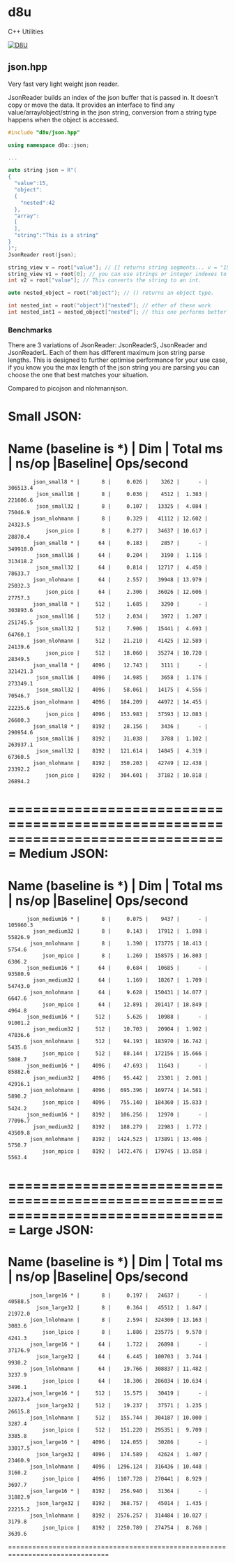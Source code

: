 # d8u
C++ Utilities

[![D8U](http://img.youtube.com/vi/k3paPWOxjRg/0.jpg)](https://www.youtube.com/watch?v=k3paPWOxjRg "D8U")

## json.hpp

Very fast very light weight json reader.

JsonReader builds an index of the json buffer that is passed in. It doesn't copy or move the data.
It provides an interface to find any value/array/object/string in the json string, conversion from a string type happens when the object is accessed.

```c++
#include "d8u/json.hpp"

using namespace d8u::json;

...

auto string json = R"(
{
  "value":15,
  "object":
  {
    "nested":42
  },
  "array":
  [
  ],
  "string":"This is a string"
}
)";
JsonReader root(json);

string_view v = root["value"]; // [] returns string segments... v = "15"
string_view v1 = root[0]; // you can use strings or integer indexes to access values/objects, integers are of course faster.
int v2 = root["value"]; // This converts the string to an int.

auto nested_object = root("object"); // () returns an object type.

int nested_int = root("object")["nested"]; // ether of these work
int nested_int1 = nested_object["nested"]; // this one performs better if you are going to access this root more than once.

```

### Benchmarks

There are 3 variations of JsonReader: JsonReaderS, JsonReader and JsonReaderL. Each of them has different maximum json string parse lengths. This is designed to further optimise performance for your use case, if you know you the max length of the json string you are parsing you can choose the one that best matches your situation.

Compared to picojson and nlohmannjson.

Small JSON:
===============================================================================
   Name (baseline is *)   |   Dim   |  Total ms |  ns/op  |Baseline| Ops/second
===============================================================================
            json_small8 * |       8 |     0.026 |    3262 |      - |   306513.4
             json_small16 |       8 |     0.036 |    4512 |  1.383 |   221606.6
             json_small32 |       8 |     0.107 |   13325 |  4.084 |    75046.9
            json_nlohmann |       8 |     0.329 |   41112 | 12.602 |    24323.5
                json_pico |       8 |     0.277 |   34637 | 10.617 |    28870.4
            json_small8 * |      64 |     0.183 |    2857 |      - |   349918.0
             json_small16 |      64 |     0.204 |    3190 |  1.116 |   313418.2
             json_small32 |      64 |     0.814 |   12717 |  4.450 |    78633.7
            json_nlohmann |      64 |     2.557 |   39948 | 13.979 |    25032.3
                json_pico |      64 |     2.306 |   36026 | 12.606 |    27757.3
            json_small8 * |     512 |     1.685 |    3290 |      - |   303893.6
             json_small16 |     512 |     2.034 |    3972 |  1.207 |   251745.5
             json_small32 |     512 |     7.906 |   15441 |  4.693 |    64760.1
            json_nlohmann |     512 |    21.210 |   41425 | 12.589 |    24139.6
                json_pico |     512 |    18.060 |   35274 | 10.720 |    28349.5
            json_small8 * |    4096 |    12.743 |    3111 |      - |   321421.3
             json_small16 |    4096 |    14.985 |    3658 |  1.176 |   273349.1
             json_small32 |    4096 |    58.061 |   14175 |  4.556 |    70546.7
            json_nlohmann |    4096 |   184.209 |   44972 | 14.455 |    22235.6
                json_pico |    4096 |   153.983 |   37593 | 12.083 |    26600.3
            json_small8 * |    8192 |    28.156 |    3436 |      - |   290954.6
             json_small16 |    8192 |    31.038 |    3788 |  1.102 |   263937.1
             json_small32 |    8192 |   121.614 |   14845 |  4.319 |    67360.5
            json_nlohmann |    8192 |   350.203 |   42749 | 12.438 |    23392.2
                json_pico |    8192 |   304.601 |   37182 | 10.818 |    26894.2
===============================================================================
Medium JSON:
===============================================================================
   Name (baseline is *)   |   Dim   |  Total ms |  ns/op  |Baseline| Ops/second
===============================================================================
          json_medium16 * |       8 |     0.075 |    9437 |      - |   105960.3
            json_medium32 |       8 |     0.143 |   17912 |  1.898 |    55826.9
           json_mnlohmann |       8 |     1.390 |  173775 | 18.413 |     5754.6
               json_mpico |       8 |     1.269 |  158575 | 16.803 |     6306.2
          json_medium16 * |      64 |     0.684 |   10685 |      - |    93580.9
            json_medium32 |      64 |     1.169 |   18267 |  1.709 |    54743.0
           json_mnlohmann |      64 |     9.628 |  150431 | 14.077 |     6647.6
               json_mpico |      64 |    12.891 |  201417 | 18.849 |     4964.8
          json_medium16 * |     512 |     5.626 |   10988 |      - |    91001.2
            json_medium32 |     512 |    10.703 |   20904 |  1.902 |    47836.6
           json_mnlohmann |     512 |    94.193 |  183970 | 16.742 |     5435.6
               json_mpico |     512 |    88.144 |  172156 | 15.666 |     5808.7
          json_medium16 * |    4096 |    47.693 |   11643 |      - |    85882.6
            json_medium32 |    4096 |    95.442 |   23301 |  2.001 |    42916.1
           json_mnlohmann |    4096 |   695.396 |  169774 | 14.581 |     5890.2
               json_mpico |    4096 |   755.140 |  184360 | 15.833 |     5424.2
          json_medium16 * |    8192 |   106.256 |   12970 |      - |    77096.7
            json_medium32 |    8192 |   188.279 |   22983 |  1.772 |    43509.8
           json_mnlohmann |    8192 |  1424.523 |  173891 | 13.406 |     5750.7
               json_mpico |    8192 |  1472.476 |  179745 | 13.858 |     5563.4
===============================================================================
Large JSON:
===============================================================================
   Name (baseline is *)   |   Dim   |  Total ms |  ns/op  |Baseline| Ops/second
===============================================================================
           json_large16 * |       8 |     0.197 |   24637 |      - |    40588.5
             json_large32 |       8 |     0.364 |   45512 |  1.847 |    21972.0
           json_lnlohmann |       8 |     2.594 |  324300 | 13.163 |     3083.6
               json_lpico |       8 |     1.886 |  235775 |  9.570 |     4241.3
           json_large16 * |      64 |     1.722 |   26898 |      - |    37176.9
             json_large32 |      64 |     6.445 |  100703 |  3.744 |     9930.2
           json_lnlohmann |      64 |    19.766 |  308837 | 11.482 |     3237.9
               json_lpico |      64 |    18.306 |  286034 | 10.634 |     3496.1
           json_large16 * |     512 |    15.575 |   30419 |      - |    32873.4
             json_large32 |     512 |    19.237 |   37571 |  1.235 |    26615.8
           json_lnlohmann |     512 |   155.744 |  304187 | 10.000 |     3287.4
               json_lpico |     512 |   151.220 |  295351 |  9.709 |     3385.8
           json_large16 * |    4096 |   124.055 |   30286 |      - |    33017.5
             json_large32 |    4096 |   174.589 |   42624 |  1.407 |    23460.9
           json_lnlohmann |    4096 |  1296.124 |  316436 | 10.448 |     3160.2
               json_lpico |    4096 |  1107.728 |  270441 |  8.929 |     3697.7
           json_large16 * |    8192 |   256.940 |   31364 |      - |    31882.9
             json_large32 |    8192 |   368.757 |   45014 |  1.435 |    22215.2
           json_lnlohmann |    8192 |  2576.257 |  314484 | 10.027 |     3179.8
               json_lpico |    8192 |  2250.789 |  274754 |  8.760 |     3639.6
===============================================================================
